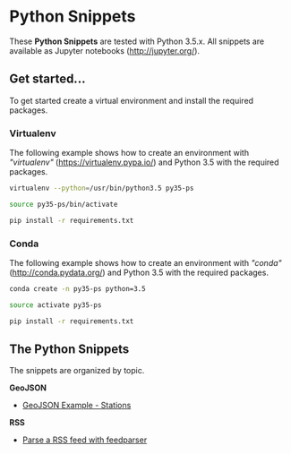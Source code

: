 # Python Snippets

These __Python Snippets__ are tested with Python 3.5.x. All snippets are 
available as Jupyter notebooks (http://jupyter.org/).


## Get started...
To get started create a virtual environment and install the required packages. 

### Virtualenv
The following example shows how to create an environment with 
_"virtualenv"_ (https://virtualenv.pypa.io/)
and Python 3.5 with the required packages.

```bash
virtualenv --python=/usr/bin/python3.5 py35-ps

source py35-ps/bin/activate

pip install -r requirements.txt
``` 

### Conda
The following example shows how to create an environment with _"conda"_ 
(http://conda.pydata.org/) and Python 3.5 with
the required packages.

```bash
conda create -n py35-ps python=3.5

source activate py35-ps

pip install -r requirements.txt
``` 

## The Python Snippets
The snippets are organized by topic.

__GeoJSON__
- [GeoJSON Example - Stations](geojson/geojson_stations.ipynb)

__RSS__
- [Parse a RSS feed with feedparser](rss/feedparser.ipynb)